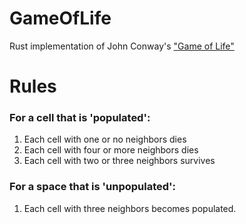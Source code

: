 # GameOfLife
Rust implementation of John Conway's ["Game of Life"](https://bitstorm.org/gameoflife/)
 
# Rules
  ### For a cell that is 'populated':
  1. Each cell with one or no neighbors dies
  2. Each cell with four or more neighbors dies
  3. Each cell with two or three neighbors survives
  
  ### For a space that is 'unpopulated':
  1. Each cell with three neighbors becomes populated.

